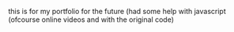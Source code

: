 this is for my portfolio for the future (had some help with javascript (ofcourse online videos and with the original code)
